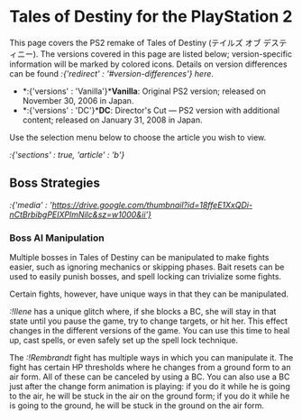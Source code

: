 # Tales of Destiny for the PlayStation 2

This page covers the PS2 remake of Tales of Destiny (テイルズ オブ デスティニー). The versions covered in this page are listed below; version-specific information will be marked by colored icons. Details on version differences can be found *:{'redirect' : '#version-differences'} here*.

- *:{'versions' : 'Vanilla'}***Vanilla**: Original PS2 version; released on November 30, 2006 in Japan.
- *:{'versions' : 'DC'}***DC**: Director's Cut — PS2 version with additional content; released on January 31, 2008 in Japan.

Use the selection menu below to choose the article you wish to view.

*:{'sections' : true, 'article' : 'b'}*

## Boss Strategies

*:{'media' : 'https://drive.google.com/thumbnail?id=18ffeE1XxQDi-nCtBrbibgPEIXPlmNilc&sz=w1000&ii'}*

### Boss AI Manipulation

Multiple bosses in Tales of Destiny can be manipulated to make fights easier, such as ignoring mechanics or skipping phases. Bait resets can be used to easily punish bosses, and spell locking can trivialize some fights.

Certain fights, however, have unique ways in that they can be manipulated.

*:!Ilene* has a unique glitch where, if she blocks a BC, she will stay in that state until you pause the game, try to change targets, or hit her. This effect changes in the different versions of the game. You can use this time to heal up, cast spells, or even safely set up the spell lock technique.

The *:!Rembrandt* fight has multiple ways in which you can manipulate it. The fight has certain HP thresholds where he changes from a ground form to an air form. All of these can be canceled by using a BC. You can also use a BC just after the change form animation is playing: if you do it while he is going to the air, he will be stuck in the air on the ground form; if you do it while he is going to the ground, he will be stuck in the ground on the air form.

